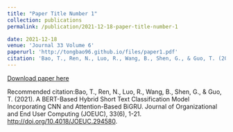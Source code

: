 ```yaml
---
title: "Paper Title Number 1"
collection: publications
permalink: /publication/2021-12-18-paper-title-number-1

date: 2021-12-18
venue: 'Journal 33 Volume 6'
paperurl: 'http://tongbao96.github.io/files/paper1.pdf'
citation: 'Bao, T., Ren, N., Luo, R., Wang, B., Shen, G., & Guo, T. (2021). A BERT-Based Hybrid Short Text Classification Model Incorporating CNN and Attention-Based BiGRU. Journal of Organizational and End User Computing (JOEUC), 33(6), 1-21. http://doi.org/10.4018/JOEUC.294580.'
---
```



[Download paper here](http://academicpages.github.io/files/paper1.pdf)

Recommended citation:Bao, T., Ren, N., Luo, R., Wang, B., Shen, G., & Guo, T. (2021). A BERT-Based Hybrid Short Text Classification Model Incorporating CNN and Attention-Based BiGRU. Journal of Organizational and End User Computing (JOEUC), 33(6), 1-21. http://doi.org/10.4018/JOEUC.294580.

